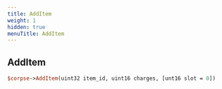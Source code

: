 ```yaml
---
title: AddItem
weight: 1
hidden: true
menuTitle: AddItem
---
```

## AddItem
```perl
$corpse->AddItem(uint32 item_id, uint16 charges, [unt16 slot = 0])
```